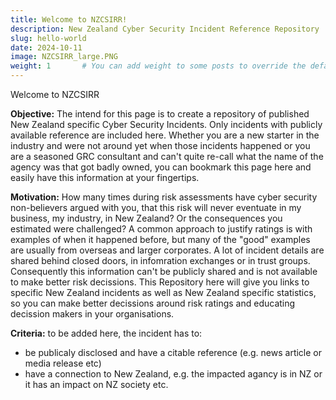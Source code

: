 ```yaml
---
title: Welcome to NZCSIRR!
description: New Zealand Cyber Security Incident Reference Repository
slug: hello-world
date: 2024-10-11
image: NZCSIRR_large.PNG
weight: 1       # You can add weight to some posts to override the default sorting (date descending)
---
```


Welcome to NZCSIRR 

**Objective:**
The intend for this page is to create a repository of published New Zealand specific Cyber Security Incidents. Only incidents with publicly available reference are included here.
Whether you are a new starter in the industry and were not around yet when those incidents happened or you are a seasoned GRC consultant and can't quite re-call what the name of the agency was that got badly owned, you can bookmark this page here and easily have this information at your fingertips.

**Motivation:**
How many times during risk assessments have cyber security non-believers argued with you, that this risk will never eventuate in my business, my industry, in New Zealand? 
Or the consequences you estimated were challenged?  A common approach to justify ratings is with examples of when it happened before, but many of the "good" examples are usually from overseas and larger corporates.
A lot of incident details are shared behind closed doors, in infomration exchanges or in trust groups. Consequently this information can't be publicly shared and is not available to make better risk decissions.
This Repository here will give you links to specific New Zealand incidents as well as New Zealand specific statistics, so you can make better decissions around risk ratings and educating decission makers in your organisations. 

**Criteria:**
to be added here, the incident has to:
* be publicaly disclosed and have a citable reference (e.g. news article or media release etc)
* have a connection to New Zealand, e.g. the impacted agancy is in NZ or it has an impact on NZ society etc.
